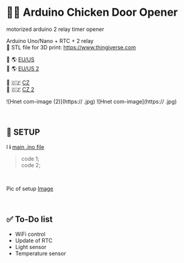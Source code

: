# 🚪🐔 Arduino Chicken Door Opener
motorized arduino 2 relay timer opener

Arduino Uno/Nano + RTC + 2 relay
<br>
📎 STL file for 3D print: https://www.thingiverse.com

🛒 🌎 <a href="https://www.aliexpress.com/item/">EU/US </a><br>
🛒 🌎 <a href="https://www.aliexpress.com/item/">EU/US 2 </a>

🛒 🇨🇿 <a href="https://"> CZ  </a><br>
🛒 🇨🇿 <a href="https://"> CZ 2 </a>

![Hnet com-image (2)](https:// .jpg)
![Hnet com-image](https:// .jpg)

<br>

## 🔧 SETUP

I **i**  <a href="https://github.com/.ino">main .ino file</a>

>    code 1;   
>    code 2;

<br>

Pic of setup
<a href="https://.png">Image</a>

<br>

## ✅ To-Do list
-  WiFi control
-  Update of RTC
-  Light sensor
-  Temperature sensor

